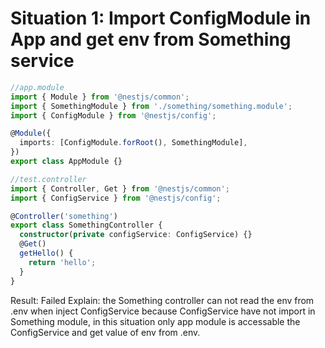 # Situation 1: Import ConfigModule in App and get env from Something service

```ts
//app.module
import { Module } from '@nestjs/common';
import { SomethingModule } from './something/something.module';
import { ConfigModule } from '@nestjs/config';

@Module({
  imports: [ConfigModule.forRoot(), SomethingModule],
})
export class AppModule {}
```

```ts
//test.controller
import { Controller, Get } from '@nestjs/common';
import { ConfigService } from '@nestjs/config';

@Controller('something')
export class SomethingController {
  constructor(private configService: ConfigService) {}
  @Get()
  getHello() {
    return 'hello';
  }
}
```

Result: Failed
Explain: the Something controller can not read the env from .env when inject ConfigService because ConfigService have not import in Something module, in this situation only app module is accessable the ConfigService and get value of env from .env.
